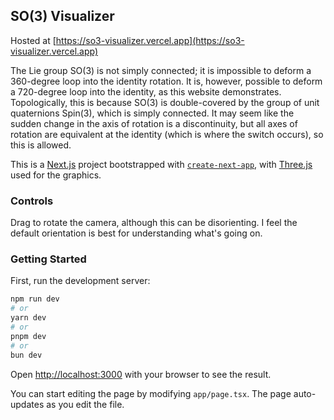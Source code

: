 ## SO(3) Visualizer

Hosted at [https://so3-visualizer.vercel.app](https://so3-visualizer.vercel.app)

The Lie group SO(3) is not simply connected; it is impossible to deform a 360-degree loop into the identity rotation. It is, however, possible to deform a 720-degree loop into the identity, as this website demonstrates. Topologically, this is because SO(3) is double-covered by the group of unit quaternions Spin(3), which is simply connected. It may seem like the sudden change in the axis of rotation is a discontinuity, but all axes of rotation are equivalent at the identity (which is where the switch occurs), so this is allowed.

This is a [Next.js](https://nextjs.org) project bootstrapped with [`create-next-app`](https://nextjs.org/docs/app/api-reference/cli/create-next-app), with [Three.js](https://threejs.org/) used for the graphics.

### Controls

Drag to rotate the camera, although this can be disorienting. I feel the default orientation is best for understanding what's going on.

### Getting Started

First, run the development server:

```bash
npm run dev
# or
yarn dev
# or
pnpm dev
# or
bun dev
```

Open [http://localhost:3000](http://localhost:3000) with your browser to see the result.

You can start editing the page by modifying `app/page.tsx`. The page auto-updates as you edit the file.
